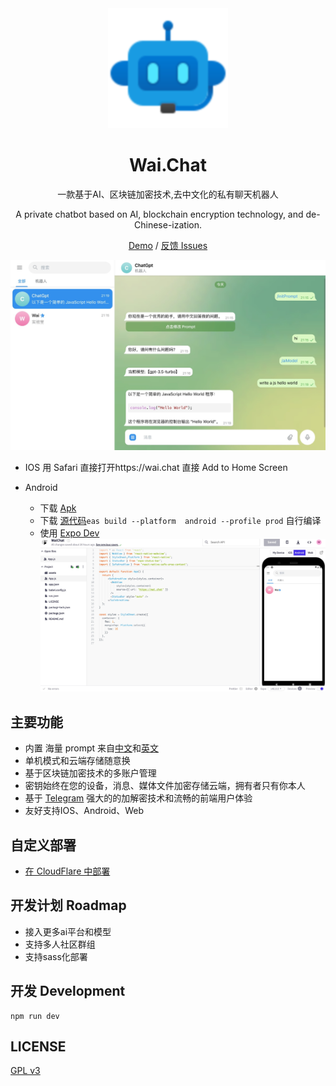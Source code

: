 <div align="center">
<img src="./public/icon-192x192.png" alt="预览"/>

<h1 align="center">Wai.Chat</h1>

一款基于AI、区块链加密技术,去中文化的私有聊天机器人

A private chatbot based on AI, blockchain encryption technology, and de-Chinese-ization.

[Demo](https://wai.chat/) / [反馈 Issues](https://github.com/ptp-build/wai-chat/issues)

![主界面](./public/screenshot.jpg)

</div>

- IOS
  用 Safari 直接打开https://wai.chat 直接 Add to Home Screen

- Android
  - 下载 [Apk](https://github.com/ptp-build/wai-chat-react-expo/releases/tag/v1.0.1)
  - 下载 [源代码](https://github.com/ptp-build/wai-chat-react-expo)```eas build --platform  android --profile prod```
    自行编译
  - 使用 [Expo Dev](https://snack.expo.dev/@wai.chat/waichat)
    ![expo](./docs/images/expo.jpeg)


## 主要功能

- 内置 海量 prompt 来自[中文](https://github.com/PlexPt/awesome-chatgpt-prompts-zh)和[英文](https://github.com/f/awesome-chatgpt-prompts)
- 单机模式和云端存储随意换
- 基于区块链加密技术的多账户管理
- 密钥始终在您的设备，消息、媒体文件加密存储云端，拥有者只有你本人
- 基于 [Telegram](https://github.com/Ajaxy/telegram-tt) 强大的的加解密技术和流畅的前端用户体验
- 友好支持IOS、Android、Web

## 自定义部署

- [在 CloudFlare 中部署](https://github.com/ptp-build/wai-chat/blob/main/docs/deploy-cloudflaure-pages.md)


## 开发计划 Roadmap
- 接入更多ai平台和模型
- 支持多人社区群组
- 支持sass化部署


## 开发 Development

```shell
npm run dev
```

## LICENSE

[GPL v3](https://github.com/ptp-build/wai-chat/blob/main/LICENSE)
